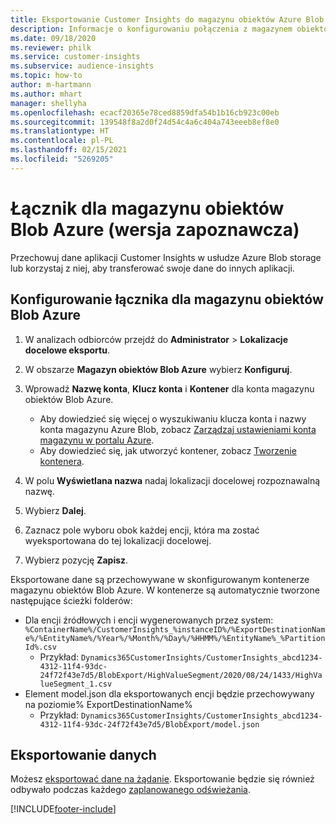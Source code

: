 ```yaml
---
title: Eksportowanie Customer Insights do magazynu obiektów Azure Blob
description: Informacje o konfigurowaniu połączenia z magazynem obiektów Blob Azure.
ms.date: 09/18/2020
ms.reviewer: philk
ms.service: customer-insights
ms.subservice: audience-insights
ms.topic: how-to
author: m-hartmann
ms.author: mhart
manager: shellyha
ms.openlocfilehash: ecacf20365e78ced8859dfa54b1b16cb923c00eb
ms.sourcegitcommit: 139548f8a2d0f24d54c4a6c404a743eeeb8ef8e0
ms.translationtype: HT
ms.contentlocale: pl-PL
ms.lasthandoff: 02/15/2021
ms.locfileid: "5269205"
---
```

# <a name="connector-for-azure-blob-storage-preview"></a>Łącznik dla magazynu obiektów Blob Azure (wersja zapoznawcza)

Przechowuj dane aplikacji Customer Insights w usłudze Azure Blob storage lub korzystaj z niej, aby transferować swoje dane do innych aplikacji.

## <a name="configure-the-connector-for-azure-blob-storage"></a>Konfigurowanie łącznika dla magazynu obiektów Blob Azure

1. W analizach odbiorców przejdź do **Administrator** > **Lokalizacje docelowe eksportu**.

1. W obszarze **Magazyn obiektów Blob Azure** wybierz **Konfiguruj**.

1. Wprowadź **Nazwę konta**, **Klucz konta** i **Kontener** dla konta magazynu obiektów Blob Azure.
    - Aby dowiedzieć się więcej o wyszukiwaniu klucza konta i nazwy konta magazynu Azure Blob, zobacz [Zarządzaj ustawieniami konta magazynu w portalu Azure](https://docs.microsoft.com/azure/storage/common/storage-account-manage).
    - Aby dowiedzieć się, jak utworzyć kontener, zobacz [Tworzenie kontenera](https://docs.microsoft.com/azure/storage/blobs/storage-quickstart-blobs-portal#create-a-container).

1. W polu **Wyświetlana nazwa** nadaj lokalizacji docelowej rozpoznawalną nazwę.

1. Wybierz **Dalej**.

1. Zaznacz pole wyboru obok każdej encji, która ma zostać wyeksportowana do tej lokalizacji docelowej.

1. Wybierz pozycję **Zapisz**.

Eksportowane dane są przechowywane w skonfigurowanym kontenerze magazynu obiektów Blob Azure. W kontenerze są automatycznie tworzone następujące ścieżki folderów:

- Dla encji źródłowych i encji wygenerowanych przez system: `%ContainerName%/CustomerInsights_%instanceID%/%ExportDestinationName%/%EntityName%/%Year%/%Month%/%Day%/%HHMM%/%EntityName%_%PartitionId%.csv`
  - Przykład: `Dynamics365CustomerInsights/CustomerInsights_abcd1234-4312-11f4-93dc-24f72f43e7d5/BlobExport/HighValueSegment/2020/08/24/1433/HighValueSegment_1.csv`
- Element model.json dla eksportowanych encji będzie przechowywany na poziomie% ExportDestinationName%
  - Przykład: `Dynamics365CustomerInsights/CustomerInsights_abcd1234-4312-11f4-93dc-24f72f43e7d5/BlobExport/model.json`

## <a name="export-the-data"></a>Eksportowanie danych

Możesz [eksportować dane na żądanie](export-destinations.md#export-data-on-demand). Eksportowanie będzie się również odbywało podczas każdego [zaplanowanego odświeżania](system.md#schedule-tab).


[!INCLUDE[footer-include](../includes/footer-banner.md)]